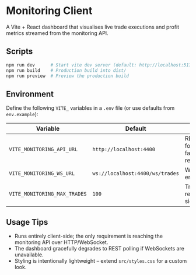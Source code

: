 # Monitoring Client

A Vite + React dashboard that visualises live trade executions and profit metrics streamed from the monitoring API.

## Scripts

```bash
npm run dev      # Start vite dev server (default: http://localhost:5173)
npm run build    # Production build into dist/
npm run preview  # Preview the production build
```

## Environment

Define the following `VITE_` variables in a `.env` file (or use defaults from `env.example`):

| Variable | Default | Description |
|----------|---------|-------------|
| `VITE_MONITORING_API_URL` | `http://localhost:4400` | REST base URL for fallbacks/manual refresh |
| `VITE_MONITORING_WS_URL` | `ws://localhost:4400/ws/trades` | WebSocket endpoint |
| `VITE_MONITORING_MAX_TRADES` | `100` | Trade rows to retain client-side |

## Usage Tips

- Runs entirely client-side; the only requirement is reaching the monitoring API over HTTP/WebSocket.
- The dashboard gracefully degrades to REST polling if WebSockets are unavailable.
- Styling is intentionally lightweight – extend `src/styles.css` for a custom look.
